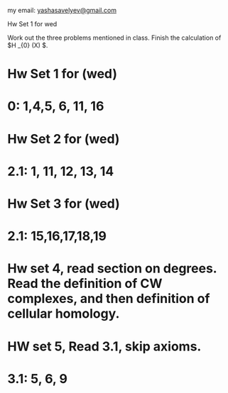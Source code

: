 my email: yashasavelyev@gmail.com

Hw Set 1 for wed

Work out the three problems mentioned in class.
Finish the calculation of $H _{0} (X) $.

# Hw Set 1 for (wed)
#
# 0: 1,4,5, 6, 11, 16
#
# Hw Set 2 for (wed)
#
# 2.1: 1, 11, 12, 13, 14
#
# Hw Set 3 for (wed)
#
# 2.1: 15,16,17,18,19
#
# Hw set 4, read section on degrees. Read the definition of CW complexes, and then definition of cellular homology.  
#
# HW set 5, Read 3.1, skip axioms.
#
# 3.1: 5, 6, 9


<!-- Hw set 2 for (thurs) -->
<!--  -->
<!-- Read ch 2 up to section on exact sequences and excision. -->
<!--  -->
<!-- 2.1: 1,4,5,7,11,12 -->
<!--  -->
<!-- Set 3 -->
<!--  -->
<!-- Read the section on exact sequences and excision. -->
<!--  -->
<!-- 15,16,17,18,19 -->
<!--  -->
<!-- set 4 -->
<!--  -->
<!-- read 2.2 up to cellular homology -->
<!--  -->
<!-- 2.2 1, 2, 3, 4, 5, 6 -->
<!--  -->
<!-- set 5 -->
<!--  -->
<!-- finish reading 2.2 -->
<!--  -->
<!-- 9, 10, 27, 28, 29, 31 -->
<!--  -->
<!-- set 6  -->
<!--  -->
<!-- read additional topics A,B,C: -->
<!--  -->
<!-- 1,2,3,7 from (A,B) -->
<!--  -->
<!-- 1,2 from C -->
<!--  -->
<!--  -->
